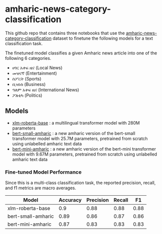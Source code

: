 # amharic-news-category-classification
This github repo that contains three notebooks that use the [amharic-news-category-classification](https://huggingface.co/datasets/rasyosef/amharic-news-category-classification) dataset to finetune the following models for a text classification task.

The finetuned model classifies a given Amharic news article into one of the following 6 categories.
- ሀገር አቀፍ ዜና (Local News)
- መዝናኛ (Entertainment)
- ስፖርት (Sports)
- ቢዝነስ (Business)
- ዓለም አቀፍ ዜና (International News)
- ፖለቲካ (Politics)

## Models

* [xlm-roberta-base](https://huggingface.co/FacebookAI/xlm-roberta-base) : a multilingual transformer model with 280M parameters
* [bert-small-amharic](https://huggingface.co/rasyosef/bert-small-amharic) : a new amharic version of the bert-small transformer model with 25.7M parameters, pretrained from scratch using unlabelled amharic text data
* [bert-mini-amharic](https://huggingface.co/rasyosef/bert-mini-amharic) : a new amharic version of the bert-mini transformer model with 9.67M parameters, pretrained from scratch using unlabelled amharic text data

### Fine-tuned Model Performance
Since this is a multi-class classification task, the reported precision, recall, and f1 metrics are macro averages.

|Model|Accuracy|Precision|Recall|F1|
|-----|--------|---------|------|--|
|xlm-roberta-base|0.9|0.88|0.88|0.88|
|bert-small-amharic|0.89|0.86|0.87|0.86|
|bert-mini-amharic|0.87|0.83|0.83|0.83|